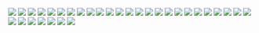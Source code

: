 ![](https://raw.githubusercontent.com/ji92/markdown_picture/master/images/20231201212344.png)
![](https://raw.githubusercontent.com/ji92/markdown_picture/master/images/20231201212415.png)
![](https://raw.githubusercontent.com/ji92/markdown_picture/master/images/20231201212456.png)
![](https://raw.githubusercontent.com/ji92/markdown_picture/master/images/20231201212518.png)
![](https://raw.githubusercontent.com/ji92/markdown_picture/master/images/20231201212557.png)
![](https://raw.githubusercontent.com/ji92/markdown_picture/master/images/20231201212629.png)
![](https://raw.githubusercontent.com/ji92/markdown_picture/master/images/20231201212657.png)
![](https://raw.githubusercontent.com/ji92/markdown_picture/master/images/20231201212755.png)
![](https://raw.githubusercontent.com/ji92/markdown_picture/master/images/20231201212840.png)
![](https://raw.githubusercontent.com/ji92/markdown_picture/master/images/20231201212905.png)
![](https://raw.githubusercontent.com/ji92/markdown_picture/master/images/20231201212921.png)
![](https://raw.githubusercontent.com/ji92/markdown_picture/master/images/20231201212942.png)
![](https://raw.githubusercontent.com/ji92/markdown_picture/master/images/20231201213006.png)
![](https://raw.githubusercontent.com/ji92/markdown_picture/master/images/20231201213029.png)
![](https://raw.githubusercontent.com/ji92/markdown_picture/master/images/20231201213119.png)
![](https://raw.githubusercontent.com/ji92/markdown_picture/master/images/20231201213154.png)
![](https://raw.githubusercontent.com/ji92/markdown_picture/master/images/20231201213237.png)
![](https://raw.githubusercontent.com/ji92/markdown_picture/master/images/20231201213259.png)
![](https://raw.githubusercontent.com/ji92/markdown_picture/master/images/20231201213330.png)
![](https://raw.githubusercontent.com/ji92/markdown_picture/master/images/20231201213346.png)
![](https://raw.githubusercontent.com/ji92/markdown_picture/master/images/20231201213432.png)
![](https://raw.githubusercontent.com/ji92/markdown_picture/master/images/20231201213452.png)
![](https://raw.githubusercontent.com/ji92/markdown_picture/master/images/20231201213525.png)
![](https://raw.githubusercontent.com/ji92/markdown_picture/master/images/20231201213540.png)
![](https://raw.githubusercontent.com/ji92/markdown_picture/master/images/20231201213612.png)
![](https://raw.githubusercontent.com/ji92/markdown_picture/master/images/20231201213631.png)
![](https://raw.githubusercontent.com/ji92/markdown_picture/master/images/20231201213656.png)
![](https://raw.githubusercontent.com/ji92/markdown_picture/master/images/20231201213726.png)
![](https://raw.githubusercontent.com/ji92/markdown_picture/master/images/20231201213751.png)
![](https://raw.githubusercontent.com/ji92/markdown_picture/master/images/20231201213808.png)
![](https://raw.githubusercontent.com/ji92/markdown_picture/master/images/20231201213854.png)
![](https://raw.githubusercontent.com/ji92/markdown_picture/master/images/20231201213915.png)
